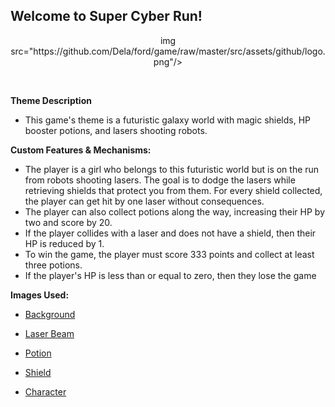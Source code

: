 ## Welcome to Super Cyber Run!


<p align="center">
  img src="https://github.com/Dela/ford/game/raw/master/src/assets/github/logo.png"/>
</p>

<br >

<strong>Theme Description</strong>


* This game's theme is a futuristic galaxy world with magic shields, HP booster potions, and lasers shooting robots.

<strong>Custom  Features & Mechanisms:</strong>


* The player is a girl who belongs to this futuristic world but is on the run from robots shooting lasers. The goal
is to dodge the lasers while retrieving shields that protect you from them. For every shield collected, the player can get hit by one laser without consequences.
* The player can also collect potions along the way, increasing their HP by two and score by 20.
* If the player collides with a laser and does not have a shield, then their HP is reduced by 1.
* To win the game, the player must score 333 points and collect at least three potions.
* If the player's HP is less than or equal to zero, then they lose the game 

<strong>Images Used:</strong>

* [Background](https://www.freepik.com/free-vector/retro-futuristic-landscape-universe-background_4992800.htm?epik=dj0yJnU9dVNDVkRmSjR1d2ZfZkY3dDNjUzFNNHBOQTU0eTdWaGEmcD0wJm49a1dNZEJQQlV4eENLYjlraXRheHIydyZ0PUFBQUFBR040UFRR)

* [Laser Beam](https://www.deviantart.com/arctusdracon/art/Giant-Laser-Beam-Sprite-Animated-GIF-430933510)

* [Potion](https://www.deviantart.com/annasmoke/art/Potion-of-love-759436605)

* [Shield](https://www.google.com/search?q=3d+shield.png&tbm=isch&ved=2ahUKEwiGueiuwcL7AhXxoWoFHdKFCCcQ2-cCegQIABAA&oq=3d+shield.png&gs_lcp=CgNpbWcQAzIECAAQHjIGCAAQBRAeMgYIABAIEB4yBggAEAgQHjoFCAAQgAQ6BggAEAcQHjoICAAQCBAHEB5Q5AxYlRBgthJoAHAAeACAAUuIAY4CkgEBNJgBAKABAaoBC2d3cy13aXotaW1nwAEB&sclient=img&ei=VCF9Y4a_OPHDqtsP0ouiuAI&bih=616&biw=1280&rlz=1C1CHZN_enJM945JM945#imgrc=2O4lNKReqPHwdM)

* [Character]()
